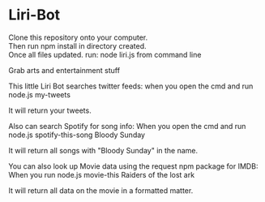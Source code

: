 # Liri-Bot
Clone this repository onto your computer.
<br>
Then run npm install in directory created.
<br>
Once all files updated.
run: node liri.js from command line

Grab arts and entertainment stuff

This little Liri Bot searches twitter feeds:
when you open the cmd and run node.js my-tweets

It will return your tweets.

Also can search Spotify for song info:
When you open the cmd and run node.js spotify-this-song Bloody Sunday

It will return all songs with "Bloody Sunday" in the name.

You can also look up Movie data using the request npm package for IMDB:
When you run node.js movie-this Raiders of the lost ark

It will return all data on the movie in a formatted matter.
